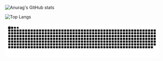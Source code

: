 

![Anurag's GitHub stats](https://github-readme-stats.vercel.app/api?username=Cornsigliere&show_icons=true&theme=transparent)



![Top Langs](https://github-readme-stats.vercel.app/api/top-langs/?username=Cornsigliere&layout=compact)


![snake gif](https://github.com/Cornsigliere/Cornsigliere/blob/output/github-contribution-grid-snake-dark.svg?palette=github-dark)

